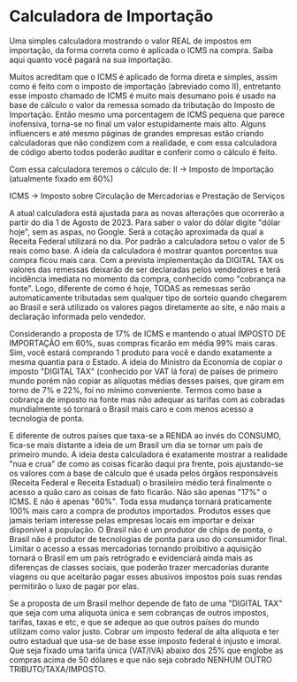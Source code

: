# Calculadora de Importação
Uma simples calculadora mostrando o valor REAL de impostos em importação, da forma correta como é aplicada o ICMS na compra. Saiba aqui quanto você pagará na sua importação.

Muitos acreditam que o ICMS é aplicado de forma direta e simples, assim como é feito com o imposto de importação (abreviado como II), entretanto esse imposto chamado de ICMS é muito mais desumano pois é usado na base de cálculo o valor da remessa somado da tributação do Imposto de Importação. Então mesmo uma porcentagem de ICMS pequena que parece inofensiva, torna-se no final um valor estupidamente mais alto. Alguns influencers e até mesmo páginas de grandes empresas estão criando calculadoras que não condizem com a realidade, e com essa calculadora de código aberto todos poderão auditar e conferir como o cálculo é feito.

Com essa calculadora teremos o cálculo de:
II -> Imposto de Importação (atualmente fixado em 60%)

ICMS -> Imposto sobre Circulação de Mercadorias e Prestação de Serviços

A atual calculadora está ajustada para as novas alterações que ocorrerão a partir do dia 1 de Agosto de 2023.
Para saber o valor do dólar digite "dólar hoje", sem as aspas, no Google. Será a cotação aproximada da qual a Receita Federal utilizará no dia. Por padrão a calculadora setou o valor de 5 reais como base.
A ideia da calculadora é mostrar quantos porcentos sua compra ficou mais cara.
Com a prevista implementação da DIGITAL TAX os valores das remessas deixarão de ser declaradas pelos vendedores e terá incidência imediata no momento da compra, conhecido como "cobrança na fonte". Logo, diferente de como é hoje, TODAS as remessas serão automaticamente tributadas sem qualquer tipo de sorteio quando chegarem ao Brasil e será utilizado os valores pagos diretamente ao site, e não mais a declaração informada pelo vendedor.

Considerando a proposta de 17% de ICMS e mantendo o atual IMPOSTO DE IMPORTAÇÃO em 60%, suas compras ficarão em média 99% mais caras. Sim, você estará comprando 1 produto para você e dando exatamente a mesma quantia para o Estado.
A ideia do Ministro da Economia de copiar o imposto "DIGITAL TAX" (conhecido por VAT lá fora) de países de primeiro mundo porém não copiar as alíquotas médias desses países, que giram em torno de 7% e 22%, foi no mínimo conveniente.
Termos como base a cobrança de imposto na fonte mas não adequar as tarifas com as cobradas mundialmente só tornará o Brasil mais caro e com menos acesso a tecnologia de ponta.

E diferente de outros países que taxa-se a RENDA ao invés do CONSUMO, fica-se mais distante a ideia de um Brasil um dia se tornar um país de primeiro mundo.
A ideia desta calculadora é exatamente mostrar a realidade "nua e crua" de como as coisas ficarão daqui pra frente, pois ajustando-se os valores com a base de cálculo que é usada pelos órgãos responsáveis (Receita Federal e Receita Estadual) o brasileiro médio terá finalmente o acesso a quão caro as coisas de fato ficarão.
Não são apenas "17%" o ICMS. E não é apenas "60%". Toda essa mudança tornará praticamente 100% mais caro a compra de produtos importados. Produtos esses que jamais teriam interesse pelas empresas locais em importar e deixar disponivel a população.
O Brasil não é um produtor de chips de ponta, o Brasil não é produtor de tecnologias de ponta para uso do consumidor final. Limitar o acesso a essas mercadorias tornando proibitivo a aquisição tornará o Brasil em um país retrógrado e evidenciará ainda mais as diferenças de classes sociais, que poderão trazer mercadorias durante viagens ou que aceitarão pagar esses abusivos impostos pois suas rendas permitirão o luxo de pagar por elas.

Se a proposta de um Brasil melhor depende de fato de uma "DIGITAL TAX" que seja com uma alíquota única e sem cobranças de outros impostos, tarifas, taxas e etc, e que se adeque ao que outros países do mundo utilizam como valor justo. Cobrar um imposto federal de alta alíquota e ter outro estadual que usa-se de base esse imposto federal é injusto e imoral. Que seja fixado uma tarifa única (VAT/IVA) abaixo dos 25% que englobe as compras acima de 50 dólares e que não seja cobrado NENHUM OUTRO TRIBUTO/TAXA/IMPOSTO.
